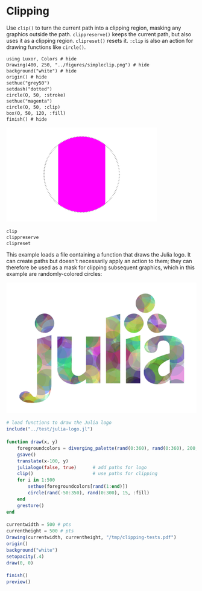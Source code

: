 # Clipping

Use `clip()` to turn the current path into a clipping region, masking any graphics outside the path. `clippreserve()` keeps the current path, but also uses it as a clipping region. `clipreset()` resets it. `:clip` is also an action for drawing functions like `circle()`.

```@example
using Luxor, Colors # hide
Drawing(400, 250, "../figures/simpleclip.png") # hide
background("white") # hide
origin() # hide
sethue("grey50")
setdash("dotted")
circle(O, 50, :stroke)
sethue("magenta")
circle(O, 50, :clip)
box(O, 50, 120, :fill)
finish() # hide
```
![simple clip](figures/simpleclip.png)

```@docs
clip
clippreserve
clipreset
```

This example loads a file containing a function that draws the Julia logo. It can create paths but doesn't necessarily apply an action to them; they can therefore be used as a mask for clipping subsequent graphics, which in this example are  randomly-colored circles:

![julia logo mask](figures/julia-logo-mask.png)

```julia
# load functions to draw the Julia logo
include("../test/julia-logo.jl")

function draw(x, y)
    foregroundcolors = diverging_palette(rand(0:360), rand(0:360), 200, s = 0.99, b=0.8)
    gsave()
    translate(x-100, y)
    julialogo(false, true)      # add paths for logo
    clip()                      # use paths for clipping
    for i in 1:500
        sethue(foregroundcolors[rand(1:end)])
        circle(rand(-50:350), rand(0:300), 15, :fill)
    end
    grestore()
end

currentwidth = 500 # pts
currentheight = 500 # pts
Drawing(currentwidth, currentheight, "/tmp/clipping-tests.pdf")
origin()
background("white")
setopacity(.4)
draw(0, 0)

finish()
preview()
```
